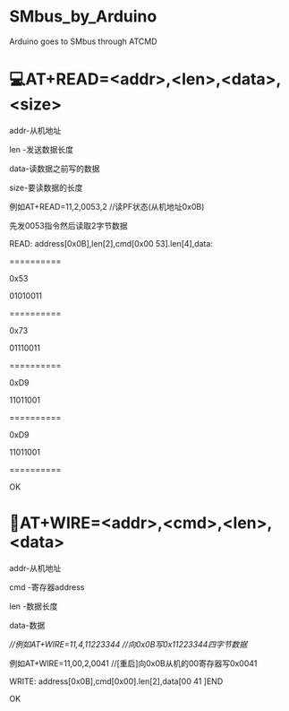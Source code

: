 # SMbus_by_Arduino
Arduino goes to SMbus through ATCMD

# 💻AT+READ=\<addr>,\<len>,\<data>,\<size>

addr-从机地址

len -发送数据长度

data-读数据之前写的数据

size-要读数据的长度

例如AT+READ=11,2,0053,2			//读PF状态(从机地址0x0B)

先发0053指令然后读取2字节数据

READ: address[0x0B],len[2],cmd[0x00 53].len[4],data:

\==========

0x53

01010011

\==========

0x73

01110011

\==========

0xD9

11011001

\==========

0xD9

11011001

\==========

OK




# 🚀AT+WIRE=\<addr>,\<cmd>,\<len>,\<data>
addr-从机地址

cmd -寄存器address

len -数据长度

data-数据

*//例如AT+WIRE=11,4,11223344    //向0x0B写0x11223344四字节数据*

例如AT+WIRE=11,00,2,0041    //\[重启]向0x0B从机的00寄存器写0x0041

WRITE: address[0x0B],cmd[0x00].len[2],data[00 41 ]END

OK


